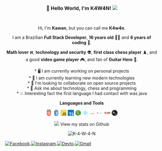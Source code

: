 ### <div align="center">🤖 Hello World, I'm K4W4N! <img src="https://github.com/TheDudeThatCode/TheDudeThatCode/blob/master/Assets/Earth.gif" width="24px"></div>

</br>

<p align="center">
Hi, I'm <strong>Kawan</strong>, but you can call me <strong>K4w4n</strong>. 
</p>
<p align="center">
I am a Brazilian <strong>Full Stack Developer</strong>, <strong>16 years old</strong> 👶🏻 and <strong>6 years of coding</strong> 🧐.
</p>
<p align="center">
<strong>Math lover</strong> 𝞹, <strong>technology and security</strong> 👽, <strong>first class chess player</strong> ♟️, and a good <strong>video game player</strong> 🎮, and fan of <strong>Guitar Hero</strong> 🎸.
</p>

<p align="center">
* 🖥️ I am currently working on personal projects<br>
* 🎲 I am currently learning new modern technologies<br>
* 👾 I'm looking to collaborate on open source projects<br>
* 💬 Ask me about technology, chess and programming<br>
* 💥 Interesting fact the first language I had contact with was java
</p>

<p align="center"><strong>Languages and Tools</strong></p>

<p align="center">
<code><img height="20" src="https://raw.githubusercontent.com/github/explore/80688e429a7d4ef2fca1e82350fe8e3517d3494d/topics/html/html.png"></code>
<code><img height="20" src="https://raw.githubusercontent.com/github/explore/80688e429a7d4ef2fca1e82350fe8e3517d3494d/topics/css/css.png"></code>
<code><img height="20" src="https://raw.githubusercontent.com/github/explore/80688e429a7d4ef2fca1e82350fe8e3517d3494d/topics/javascript/javascript.png"></code>
<code><img height="20" src="https://raw.githubusercontent.com/github/explore/80688e429a7d4ef2fca1e82350fe8e3517d3494d/topics/typescript/typescript.png"></code>
<code><img height="20" src="https://raw.githubusercontent.com/github/explore/80688e429a7d4ef2fca1e82350fe8e3517d3494d/topics/nodejs/nodejs.png"></code>
<code><img height="20" src="https://raw.githubusercontent.com/github/explore/80688e429a7d4ef2fca1e82350fe8e3517d3494d/topics/react/react.png"></code>
<code><img height="20" src="https://raw.githubusercontent.com/github/explore/80688e429a7d4ef2fca1e82350fe8e3517d3494d/topics/mysql/mysql.png"></code>
<code><img height="20" src="https://raw.githubusercontent.com/github/explore/80688e429a7d4ef2fca1e82350fe8e3517d3494d/topics/mongodb/mongodb.png"></code>
<code><img height="20" src="https://raw.githubusercontent.com/github/explore/80688e429a7d4ef2fca1e82350fe8e3517d3494d/topics/git/git.png"></code>
<code><img height="20" src="https://raw.githubusercontent.com/github/explore/80688e429a7d4ef2fca1e82350fe8e3517d3494d/topics/terminal/terminal.png"></code>
</p>

<p align="center">
<img src="https://media.giphy.com/media/VgCDAzcKvsR6OM0uWg/giphy.gif" width="50"> View my stats on Github 
</p>

<p align="center">
<img src="https://github-readme-stats.vercel.app/api?username=K-4-W-4-N&show_icons=true&theme=radical" alt="K-4-W-4-N"/>
</p>

<a target="_blank" href="https://www.fb.com/K4w4nD/">
  <img align="center" alt="Facebook" width="22px" src="https://cdn.jsdelivr.net/npm/simple-icons@v3/icons/facebook.svg"/>
</a>

<a target="_blank" href="https://www.instagram.com/kah_du1/">
  <img align="center" alt="Instagram" width="22px" src="https://cdn.jsdelivr.net/npm/simple-icons@v3/icons/instagram.svg"/>
</a>

<a target="_blank" href="https://dev.to/k4w4n/">
  <img align="center" alt="Devto" width="22px" src="https://cdn.jsdelivr.net/npm/simple-icons@v3/icons/dev-dot-to.svg"/>
</a>
<a target="_blank" href="mailto:k4w4ndu4rt3@gmail.com">
  <img align="center" alt="Gmail" width="22px" src="https://cdn.jsdelivr.net/npm/simple-icons@v3/icons/gmail.svg"/>
</a>
